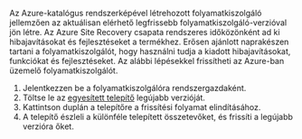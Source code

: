 
Az Azure-katalógus rendszerképével létrehozott folyamatkiszolgáló jellemzően az aktuálisan elérhető legfrissebb folyamatkiszolgáló-verzióval jön létre. Az Azure Site Recovery csapata rendszeres időközönként ad ki hibajavításokat és fejlesztéseket a termékhez. Erősen ajánlott naprakészen tartani a folyamatkiszolgálót, hogy használni tudja a kiadott hibajavításokat, funkciókat és fejlesztéseket. Az alábbi lépésekkel frissítheti az Azure-ban üzemelő folyamatkiszolgálót.

1. Jelentkezzen be a folyamatkiszolgálóra rendszergazdaként.
2. Töltse le az [egyesített telepítő](http://aka.ms/unifiedsetup) legújabb verzióját.
3. Kattintson duplán a telepítőre a frissítési folyamat elindításához.
4. A telepítő észleli a különféle telepített összetevőket, és frissíti a legújabb verzióra őket.


<!--HONumber=Feb17_HO1-->


